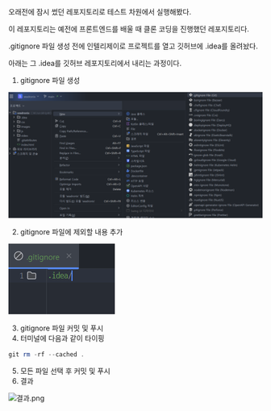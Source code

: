 오래전에 잠시 썼던 레포지토리로 테스트 차원에서 실행해봤다.

이 레포지토리는 예전에 프론트엔드를 배울 때 클론 코딩을 진행했던 레포지토리다.

.gitignore 파일 생성 전에 인텔리제이로 프로젝트를 열고 깃허브에 .idea를 올려놨다.

아래는 그 .idea를 깃허브 레포지토리에서 내리는 과정이다.

1. gitignore 파일 생성

![이그노어 파일 추가.png](img/github_ignore/1.png)

2. gitignore 파일에 제외할 내용 추가

![이그노어 내용 추가.png](img/github_ignore/2.png)

3. gitignore 파일 커밋 및 푸시
4. 터미널에 다음과 같이 타이핑

```powershell
git rm -rf --cached .
```
5. 모든 파일 선택 후 커밋 및 푸시
6. 결과

![결과.png](img/github_ignore/3..png)